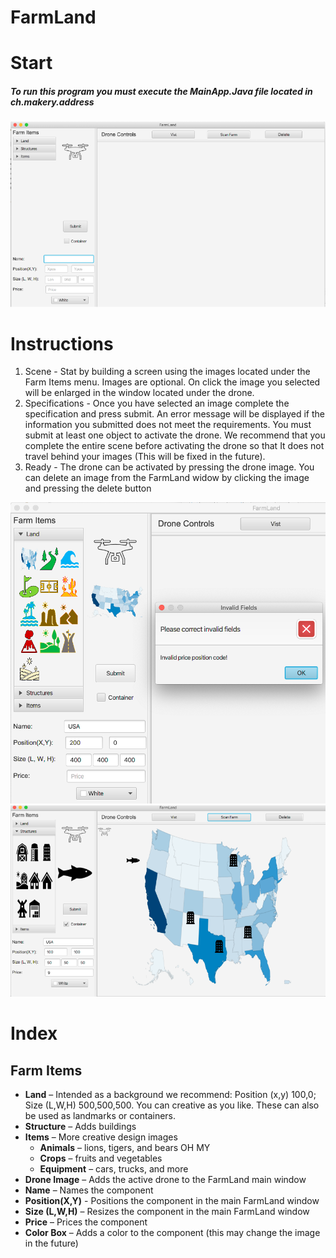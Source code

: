 FarmLand
========

# Start
##### To run this program you must execute the MainApp.Java file located in ch.makery.address
![FarmLand](README/FarmLand.png "FarmLand")
# Instructions
1.    Scene - Stat by building a screen using the images located under the Farm Items menu. Images are optional. On click the image you selected will be enlarged in the window located under the drone. 
2.    Specifications - Once you have selected an image complete the specification and press submit. An error message will be displayed if the information you submitted does not meet the requirements. You must submit at least one object to activate the drone. We recommend that you complete the entire scene before activating the drone so that It does not travel behind your images (This will be fixed in the future). 
3.    Ready - The drone can be activated by pressing the drone image. You can delete an image from the FarmLand widow by clicking the image and pressing the delete button 

![FarmLand](README/FarmLand1.png "FarmLand")
![FarmLand](README/FarmLand2.png "FarmLand")

# Index
## Farm Items 
- **Land** – Intended as a background we recommend: Position (x,y) 100,0;  Size (L,W,H) 500,500,500. You can creative as you like. These can also be used as landmarks or containers.
- **Structure** – Adds buildings
- **Items** – More creative design images
    - **Animals** – lions, tigers, and bears OH MY
    - **Crops** – fruits and vegetables
    - **Equipment** – cars, trucks, and more
- **Drone Image** – Adds the active drone to the FarmLand main window
- **Name** – Names the component
- **Position(X,Y)** -  Positions the component in the main FarmLand window
- **Size (L,W,H)** – Resizes the component in the main FarmLand window
- **Price** – Prices the component
- **Color Box** – Adds a color to the component (this may change the image in the future)
